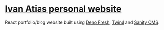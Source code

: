 # [Ivan Atias personal website](https://www.ivanatias.codes)

React portfolio/blog website built using [Deno Fresh](https://fresh.deno.dev/),
[Twind](https://twind.dev/) and [Sanity CMS](https://www.sanity.io/).
